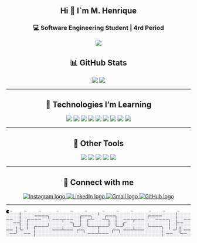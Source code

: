 <h2 align="center">Hi 👋 I`m M. Henrique </h2>
<h3 align="center">💻 Software Engineering Student | 4rd Period</h3>

<p align="center">
  <img src="https://readme-typing-svg.herokuapp.com?font=Orbitron&duration=3000&pause=1000&color=2F80ED&center=true&vCenter=true&lines=Welcome+to+my+GitHub!;I+love+code+%26+technology!;Always+learning+something+new+%F0%9F%92%BB" />
</p>

### <h2 align="center">📊 GitHub Stats</h2>

<div align="center">
  <img height="180em" src="https://github-readme-stats.vercel.app/api?username=Matheushfb067&show_icons=true&theme=tokyonight&cache=1" />
  <img height="180em" src="https://github-readme-stats.vercel.app/api/top-langs/?username=Matheushfb067&layout=compact&langs_count=10&theme=tokyonight&cache_seconds=30" />

</div>

---

### <h2 align="center">🚀 Technologies I’m Learning</h2>

<div align="center"> 
  <img src="https://cdn.jsdelivr.net/gh/devicons/devicon/icons/html5/html5-original.svg" height="28px" /> 
  <img src="https://cdn.jsdelivr.net/gh/devicons/devicon/icons/css3/css3-original.svg" height="28px" /> 
  <img src="https://cdn.jsdelivr.net/gh/devicons/devicon/icons/javascript/javascript-original.svg" height="28px" /> 
  <img src="https://cdn.jsdelivr.net/gh/devicons/devicon/icons/c/c-original.svg" height="28px" /> 
  <img src="https://cdn.jsdelivr.net/gh/devicons/devicon/icons/cplusplus/cplusplus-original.svg" height="28px" /> 
  <img src="https://cdn.jsdelivr.net/gh/devicons/devicon/icons/python/python-original.svg" height="28px" /> 
  <img src="https://cdn.jsdelivr.net/gh/devicons/devicon/icons/git/git-original.svg" height="28px" /> 
  <img src="https://cdn.jsdelivr.net/gh/devicons/devicon/icons/flutter/flutter-original.svg" height="28px" /> 
  <img src="https://cdn.jsdelivr.net/gh/devicons/devicon/icons/lua/lua-original.svg" height="28px" /> </div>

---

#### <h2 align="center">🔧 Other Tools</h2>

<div align="center">
  <img src="https://cdn.jsdelivr.net/gh/devicons/devicon@latest/icons/vscode/vscode-original.svg" height="45px" />
  <img src="https://cdn.jsdelivr.net/gh/devicons/devicon/icons/linux/linux-original.svg" height="45px" />
  <img src="https://cdn.jsdelivr.net/gh/devicons/devicon/icons/arduino/arduino-original.svg" height="45px" />
  <img src="https://cdn.jsdelivr.net/gh/devicons/devicon/icons/gimp/gimp-original.svg" height="45px" />  
  <img src="https://cdn.jsdelivr.net/gh/devicons/devicon@latest/icons/intellij/intellij-original.svg" height="45px"/>          
</div>

---

### <h2 align="center">📲 Connect with me</h2>

<div align="center">
  <a href="https://www.instagram.com/matheus_hfb" target="_blank">
    <img src="https://img.shields.io/static/v1?message=Instagram&logo=instagram&label=&color=E4405F&logoColor=white&labelColor=&style=for-the-badge" height="33" alt="Instagram logo" />
  </a>
  <a href="https://www.linkedin.com/in/mateus-henrique-fb/" target="_blank">
    <img src="https://img.shields.io/static/v1?message=LinkedIn&logo=linkedin&label=&color=0077B5&logoColor=white&labelColor=&style=for-the-badge" height="33" alt="LinkedIn logo" />
  </a>
  <a href="mailto:matheushenrihfg0@gmail.com" target="_blank">
    <img src="https://img.shields.io/static/v1?message=Gmail&logo=gmail&label=&color=D14836&logoColor=white&labelColor=&style=for-the-badge" height="33" alt="Gmail logo" />
  </a>
  <a href="https://github.com/matheushfb067" target="_blank">
    <img src="https://img.shields.io/static/v1?message=GitHub&logo=github&label=&color=6e00f3&logoColor=white&labelColor=&style=for-the-badge" height="33" alt="GitHub logo" />
  </a>
</div>

---

<picture>
  <source media="(prefers-color-scheme: dark)" srcset="https://raw.githubusercontent.com/MatheusNetto1/MatheusNetto1/output/pacman-contribution-graph-dark.svg">
  <source media="(prefers-color-scheme: light)" srcset="https://raw.githubusercontent.com/MatheusNetto1/MatheusNetto1/output/pacman-contribution-graph.svg">
  <img alt="pacman contribution graph" src="https://raw.githubusercontent.com/MatheusNetto1/MatheusNetto1/output/pacman-contribution-graph.svg">
</picture>

